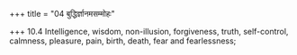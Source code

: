 +++
title = "04 बुद्धिर्ज्ञानमसम्मोहः"

+++
10.4 Intelligence, wisdom, non-illusion, forgiveness, truth,
self-control, calmness, pleasure, pain, birth, death, fear and
fearlessness;
